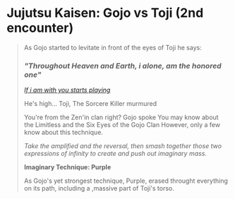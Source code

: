 # Jujutsu Kaisen: Gojo vs Toji (2nd encounter)

>As Gojo started to levitate in front of the eyes of Toji he says:
>### _**"Throughout Heaven and Earth, i alone, am the honored one"**_
>
>[_If i am with you starts playing_](https://www.youtube.com/watch?v=7hkI43oPIxk)
>
>
>He's high... Toji, The Sorcere Killer murmured
>
>You're from the Zen'in clan right? Gojo spoke
>You may know about the Limitless and the Six Eyes of the Gojo Clan
>However, only a few know about this technique.
>
>_Take the amplified and the reversal, then smash together those two expressions of infinity to create and push out imaginary mass._
>
>**Imaginary Technique: Purple**
>
>As Gojo's yet strongest technique, Purple, erased throught everything on its path, including a ,massive part of Toji's torso.
